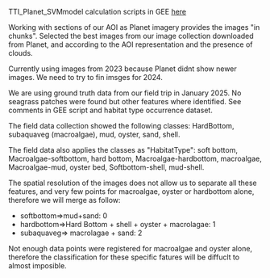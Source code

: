 TTI_Planet_SVMmodel calculation scripts in GEE [here](https://code.earthengine.google.com/a68fca9abf08b5be9c0af0ed8e82351e)

Working with sections of our AOI as Planet imagery provides the images "in chunks". Selected the best images from our image collection downloaded from Planet, and
according to the AOI representation and the presence of clouds.

Currently using images from 2023 because Planet didnt show newer images. We need to try to fin imsges for 2024.

We are using ground truth data from our field trip in January 2025. No seagrass patches were found but other features where identified. 
See comments in GEE script and habitat type occurrence dataset.

The field data collection showed the following classes: HardBottom, subaquaveg (macroalgae), mud, oyster, sand, shell.

The field data also applies the classes as "HabitatType": soft bottom, Macroalgae-softbottom, hard bottom, Macroalgae-hardbottom, macroalgae, Macroalgae-mud, oyster bed, Softbottom-shell, mud-shell.

The spatial resolution of the images does not allow us to separate all these features, and very few points for macroalgae, oyster or hardbottom alone, therefore we will merge as follow: 
- softbottom=>mud+sand: 0
- hardbottom=>Hard Bottom + shell + oyster + macrolagae: 1 
- subaquaveg=> macrolagae + sand: 2

Not enough data points were registered for macroalgae and oyster alone, therefore the classification for these specific fatures will be diffuclt to almost imposible.


